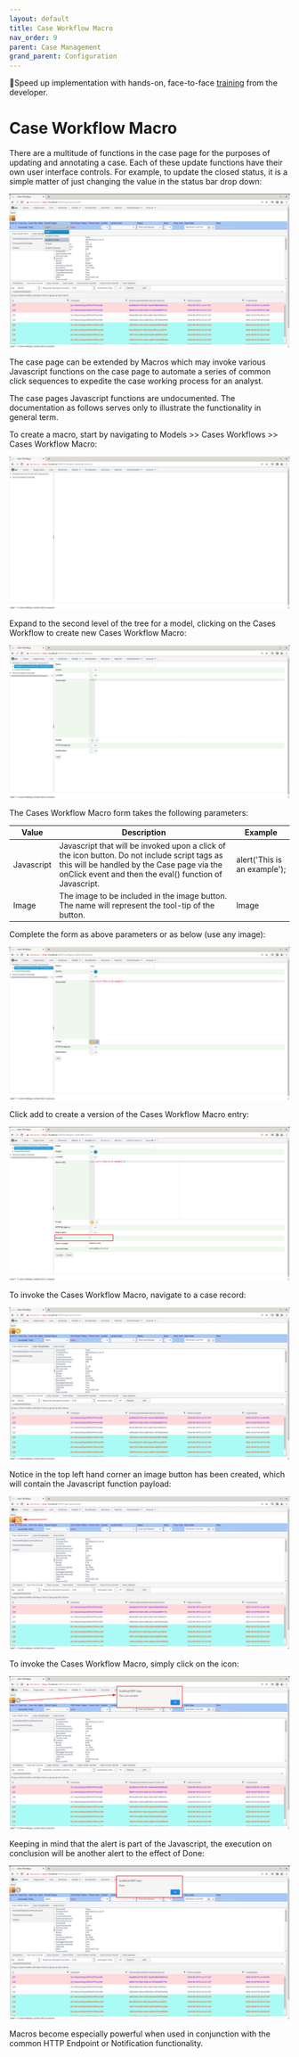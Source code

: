 ```yaml
---
layout: default
title: Case Workflow Macro
nav_order: 9
parent: Case Management
grand_parent: Configuration
---
```


🚀Speed up implementation with hands-on, face-to-face [training](https://www.jube.io/jube-training) from the developer.

# Case Workflow Macro
There are a multitude of functions in the case page for the purposes of updating and annotating a case. Each of these update functions have their own user interface controls.  For example,  to update the closed status,  it is a simple matter of just changing the value in the status bar drop down:

![Image](TypicalOptionsToUpdateCases.png)

The case page can be extended by Macros which may invoke various Javascript functions on the case page to automate a series of common click sequences to expedite the case working process for an analyst.

The case pages Javascript functions are undocumented. The documentation as follows serves only to illustrate the functionality in general term.

To create a macro,  start by navigating to Models >> Cases Workflows >> Cases Workflow Macro:

![Image](CasesWorkflowsMacroTopOfTree.png)

Expand to the second level of the tree for a model, clicking on the Cases Workflow to create new Cases Workflow Macro:

![Image](EmptyCasesWorkflowMacro.png)

The Cases Workflow Macro form takes the following parameters:

| Value      | Description                                                                                                                                                                                            | Example                      |
|------------|--------------------------------------------------------------------------------------------------------------------------------------------------------------------------------------------------------|------------------------------|
| Javascript | Javascript that will be invoked upon a click of the icon button. Do not include script tags as this will be handled by the Case page via the onClick event and then the eval() function of Javascript. | alert('This is an example'); |
| Image      | The image to be included in the image button. The name will represent the tool-tip of the button.                                                                                                      | Image                        |

Complete the form as above parameters or as below (use any image):

![Image](ExampleFieldsForCasesWorkflowMacro.png)

Click add to create a version of the Cases Workflow Macro entry:

![Image](VersionOfCasesWorkflowMacros.png)

To invoke the Cases Workflow Macro,  navigate to a case record:

![Image](NavigateToCase.png)

Notice in the top left hand corner an image button has been created,  which will contain the Javascript function payload:

![Image](LocationOfNewMacro.png)

To invoke the Cases Workflow Macro,  simply click on the icon:

![Image](AlertOnClick.png)

Keeping in mind that the alert is part of the Javascript,  the execution on conclusion will be another alert to the effect of Done:

![Image](Done.png)

Macros become especially powerful when used in conjunction with the common HTTP Endpoint or Notification functionality.